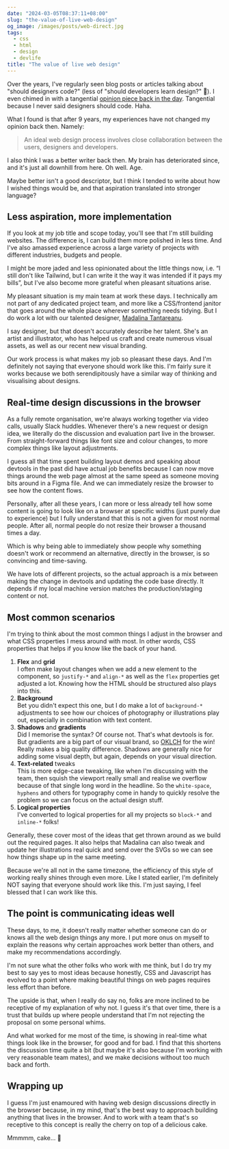 ```yaml
---
date: "2024-03-05T08:37:11+08:00"
slug: "the-value-of-live-web-design"
og_image: /images/posts/web-direct.jpg
tags:
  - css
  - html
  - design
  - devlife
title: "The value of live web design"
---
```


Over the years, I've regularly seen blog posts or articles talking about "should designers code?" (less of "should developers learn design?" <span class="emoji" role="img" tabindex="0" aria-label="person shrugging">&#x1F937;</span>). I even chimed in with a tangential [opinion piece back in the day](/blog/a-better-web-design-process). Tangential because I never said designers should code. Haha.

What I found is that after 9 years, my experiences have not changed my opinion back then. Namely:

> An ideal web design process involves close collaboration between the users, designers and developers.

I also think I was a better writer back then. My brain has deteriorated since, and it's just all downhill from here. Oh well. Age.

Maybe better isn't a good descriptor, but I think I tended to write about how I wished things would be, and that aspiration translated into stronger language?

## Less aspiration, more implementation

If you look at my job title and scope today, you'll see that I'm still building websites. The difference is, I can build them more polished in less time. And I've also amassed experience across a large variety of projects with different industries, budgets and people.

I might be more jaded and less opinionated about the little things now, i.e. “I still don't like Tailwind, but I can write it the way it was intended if it pays my bills”, but I've also become more grateful when pleasant situations arise.

My pleasant situation is my main team at work these days. I technically am not part of any dedicated project team, and more like a CSS/frontend janitor that goes around the whole place wherever something needs tidying. But I do work a lot with our talented designer, [Madalina Tantareanu](https://www.madalinatantareanu.com/).

I say designer, but that doesn't accurately describe her talent. She's an artist and illustrator, who has helped us craft and create numerous visual assets, as well as our recent new visual branding.

Our work process is what makes my job so pleasant these days. And I'm definitely not saying that everyone should work like this. I'm fairly sure it works because we both serendipitously have a similar way of thinking and visualising about designs.

## Real-time design discussions in the browser

As a fully remote organisation, we're always working together via video calls, usually Slack huddles. Whenever there's a new request or design idea, we literally do the discussion and evaluation part live in the browser. From straight-forward things like font size and colour changes, to more complex things like layout adjustments.

I guess all that time spent building layout demos and speaking about devtools in the past did have actual job benefits because I can now move things around the web page almost at the same speed as someone moving bits around in a Figma file. And we can immediately resize the browser to see how the content flows.

Personally, after all these years, I can more or less already tell how some content is going to look like on a browser at specific widths (just purely due to experience) but I fully understand that this is not a given for most normal people. After all, normal people do not resize their browser a thousand times a day.

Which is why being able to immediately show people why something doesn't work or recommend an alternative, directly in the browser, is so convincing and time-saving.

We have lots of different projects, so the actual approach is a mix between making the change in devtools and updating the code base directly. It depends if my local machine version matches the production/staging content or not.

## Most common scenarios

I'm trying to think about the most common things I adjust in the browser and what CSS properties I mess around with most. In other words, CSS properties that helps if you know like the back of your hand.

1. **Flex** and **grid**  
   I often make layout changes when we add a new element to the component, so `justify-*` and `align-*` as well as the `flex` properties get adjusted a lot. Knowing how the HTML should be structured also plays into this.
1. **Background**  
   Bet you didn't expect this one, but I do make a lot of `background-*` adjustments to see how our choices of photography or illustrations play out, especially in combination with text content.
1. **Shadows** and **gradients**  
   Did I memorise the syntax? Of course not. That's what devtools is for. But gradients are a big part of our visual brand, so [OKLCH](https://oklch.com/) for the win! Really makes a big quality difference. Shadows are generally nice for adding some visual depth, but again, depends on your visual direction.
1. **Text-related** tweaks  
   This is more edge-case tweaking, like when I'm discussing with the team, then squish the viewport really small and realise we overflow because of that single long word in the headline. So the `white-space`, `hyphens` and others for typography come in handy to quickly resolve the problem so we can focus on the actual design stuff.
1. **Logical properties**  
   I've converted to logical properties for all my projects so `block-*` and `inline-*` folks!

Generally, these cover most of the ideas that get thrown around as we build out the required pages. It also helps that Madalina can also tweak and update her illustrations real quick and send over the SVGs so we can see how things shape up in the same meeting.

Because we're all not in the same timezone, the efficiency of this style of working really shines through even more. Like I stated earlier, I'm definitely NOT saying that everyone should work like this. I'm just saying, I feel blessed that I can work like this.

## The point is communicating ideas well

These days, to me, it doesn't really matter whether someone can do or knows all the web design things any more. I put more onus on myself to explain the reasons why certain approaches work better than others, and make my recommendations accordingly.

I'm not sure what the other folks who work with me think, but I do try my best to say yes to most ideas because honestly, CSS and Javascript has evolved to a point where making beautiful things on web pages requires less effort than before.

The upside is that, when I really do say no, folks are more inclined to be receptive of my explanation of why not. I guess it's that over time, there is a trust that builds up where people understand that I'm not rejecting the proposal on some personal whims.

And what worked for me most of the time, is showing in real-time what things look like in the browser, for good and for bad. I find that this shortens the discussion time quite a bit (but maybe it's also because I'm working with very reasonable team mates), and we make decisions without too much back and forth.

## Wrapping up

I guess I'm just enamoured with having web design discussions directly in the browser because, in my mind, that's the best way to approach building anything that lives in the browser. And to work with a team that's so receptive to this concept is really the cherry on top of a delicious cake.

Mmmmm, cake… <span class="emoji" role="img" tabindex="0" aria-label="shortcake">&#x1F370;</span>
